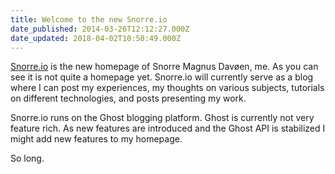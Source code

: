 ```yaml
---
title: Welcome to the new Snorre.io
date_published: 2014-03-26T12:12:27.000Z
date_updated: 2018-04-02T10:50:49.000Z
---
```


[Snorre.io](http://snorre.io) is the new homepage of Snorre Magnus Davøen, me. As you can see it is not quite a homepage yet. Snorre.io will currently serve as a blog where I can post my experiences, my thoughts on various subjects, tutorials on different technologies, and posts presenting my work.

Snorre.io runs on the Ghost blogging platform. Ghost is currently not very feature rich. As new features are introduced and the Ghost API is stabilized I might add new features to my homepage.

So long.
